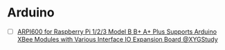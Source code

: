 # Arduino


- [ ] [ARPI600 for Raspberry Pi 1/2/3 Model B B+ A+ Plus Supports Arduino XBee Modules with Various Interface IO Expansion Board @XYGStudy](https://www.amazon.ca/Raspberry-Pi-Supports-Interface-Expansion/dp/B00SWFO6QY)
